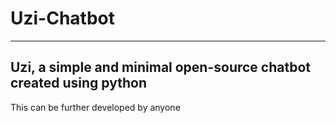# Uzi-Chatbot
-------------
Uzi, a simple and minimal open-source chatbot created using python
------------------------------------------------------------------
This can be further developed by anyone
